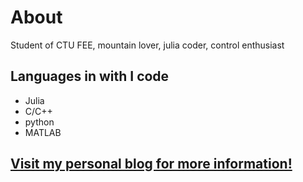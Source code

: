 # About
Student of CTU FEE, mountain lover, julia coder, control enthusiast

## Languages in with I code 
* Julia
* C/C++
* python 
* MATLAB

## [Visit my personal blog for more information!](https://blog-trdlajos-c7b49fd50c516e60f4e2487ddf12a647deff0989b084224ea.pages.fel.cvut.cz/#scroll)

